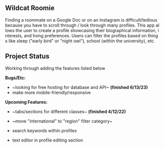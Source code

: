 ## Wildcat Roomie

Finding a roommate on a Google Doc or on an Instagram is difficult/tedious because you have to scroll through / look through many profiles. This app allows the user to create a profile showcasing their biographical information, interests, and living preferences. Users can filter the profiles based on things like sleep ("early bird" or "night owl"), school (within the university), etc.

## Project Status 
Working through adding the features listed below

**Bugs/Etc:**
- ~looking for free hosting for database and API~ **(finished 6/13/23)**
- make more mobile-friendly/responsive

**Upcoming Features:**

- ~tabs/sections for different classes~ **(finished 4/12/22)**

- ~move "international" to "region" filter category~

- search keywords within profiles

- text editor in profile editing section



